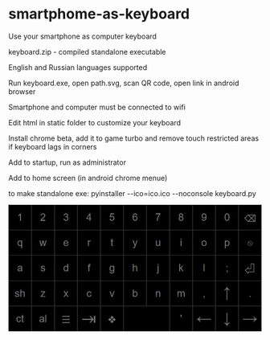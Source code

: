 # smartphome-as-keyboard
Use your smartphone as computer keyboard

keyboard.zip - compiled standalone executable

English and Russian languages supported

Run keyboard.exe, open path.svg, scan QR code, open link in android browser

Smartphone and computer must be connected to wifi

Edit html in static folder to customize your keyboard

Install chrome beta, add it to game turbo and remove touch restricted areas if keyboard lags in corners

Add to startup, run as administrator

Add to home screen (in android chrome menue)

to make standalone exe:
pyinstaller --ico=ico.ico --noconsole keyboard.py

![alt text](https://github.com/mozg4D/smartphome-as-keyboard/blob/main/1.jpg?raw=true)
